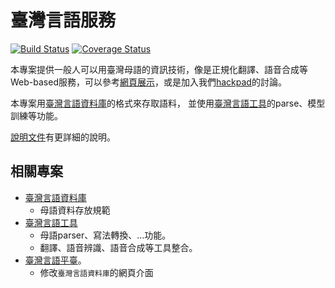 # 臺灣言語服務

[![Build Status](https://travis-ci.org/sih4sing5hong5/tai5-uan5_gian5-gi2_hok8-bu7.svg)](https://travis-ci.org/sih4sing5hong5/tai5-uan5_gian5-gi2_hok8-bu7)
[![Coverage Status](https://coveralls.io/repos/sih4sing5hong5/tai5-uan5_gian5-gi2_hok8-bu7/badge.svg?branch=master&service=github)](https://coveralls.io/github/sih4sing5hong5/tai5-uan5_gian5-gi2_hok8-bu7?branch=master)

本專案提供一般人可以用臺灣母語的資訊技術，像是正規化翻譯、語音合成等Web-based服務，可以參考[網頁展示](http://xn--7zrr5mu7u.xn--v0qr21b.xn--kpry57d)，或是加入我們[hackpad](https://g0v.hackpad.com/f4rSgcFTIzz)的討論。

本專案用[臺灣言語資料庫](https://github.com/sih4sing5hong5/tai5-uan5_gian5-gi2_tsu1-liau7-khoo3)的格式來存取語料，
並使用[臺灣言語工具](https://github.com/sih4sing5hong5/tai5-uan5_gian5-gi2_kang1-ku7)的parse、模型訓練等功能。

[說明文件](http://sih4sing5hong5.github.io/tai5-uan5_gian5-gi2_hok8-bu7/)有更詳細的說明。

## 相關專案
* [臺灣言語資料庫](https://github.com/sih4sing5hong5/tai5-uan5_gian5-gi2_tsu1-liau7-khoo3)
  * 母語資料存放規範
* [臺灣言語工具](https://github.com/sih4sing5hong5/tai5-uan5_gian5-gi2_kang1-ku7)
  * 母語parser、寫法轉換、…功能。
  * 翻譯、語音辨識、語音合成等工具整合。
* [臺灣言語平臺](https://github.com/sih4sing5hong5/tai5-uan5_gian5-gi2_phing5-thai5)。
  * 修改`臺灣言語資料庫`的網頁介面
